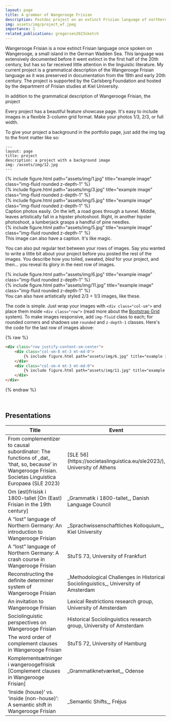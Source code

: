 ```yaml
---
layout: page
title: A grammar of Wangerooge Frisian
description: Postdoc project on an extinct Frisian language of northern Germany
img: assets/img/project_wf.jpeg
importance: 1
related_publications: gregersen2023sketch
---
```



Wangerooge Frisian is a now extinct Frisian language once spoken on Wangerooge, a small island in the German Wadden Sea. This language was extensively documented before it went extinct in the first half of the 20th century, but has so far received little attention in the linguistic literature. My current project is a grammatical description of the Wangerooge Frisian language as it was preserved in documentation from the 19th and early 20th century. The project is supported by the Carlsberg Foundation and hosted by the department of Frisian studies at Kiel University.

In addition to the grammatical description of Wangerooge Frisian, the project




Every project has a beautiful feature showcase page.
It's easy to include images in a flexible 3-column grid format.
Make your photos 1/3, 2/3, or full width.

To give your project a background in the portfolio page, just add the img tag to the front matter like so:

    ---
    layout: page
    title: project
    description: a project with a background image
    img: /assets/img/12.jpg
    ---

<div class="row">
    <div class="col-sm mt-3 mt-md-0">
        {% include figure.html path="assets/img/1.jpg" title="example image" class="img-fluid rounded z-depth-1" %}
    </div>
    <div class="col-sm mt-3 mt-md-0">
        {% include figure.html path="assets/img/3.jpg" title="example image" class="img-fluid rounded z-depth-1" %}
    </div>
    <div class="col-sm mt-3 mt-md-0">
        {% include figure.html path="assets/img/5.jpg" title="example image" class="img-fluid rounded z-depth-1" %}
    </div>
</div>
<div class="caption">
    Caption photos easily. On the left, a road goes through a tunnel. Middle, leaves artistically fall in a hipster photoshoot. Right, in another hipster photoshoot, a lumberjack grasps a handful of pine needles.
</div>
<div class="row">
    <div class="col-sm mt-3 mt-md-0">
        {% include figure.html path="assets/img/5.jpg" title="example image" class="img-fluid rounded z-depth-1" %}
    </div>
</div>
<div class="caption">
    This image can also have a caption. It's like magic.
</div>

You can also put regular text between your rows of images.
Say you wanted to write a little bit about your project before you posted the rest of the images.
You describe how you toiled, sweated, *bled* for your project, and then... you reveal its glory in the next row of images.


<div class="row justify-content-sm-center">
    <div class="col-sm-8 mt-3 mt-md-0">
        {% include figure.html path="assets/img/6.jpg" title="example image" class="img-fluid rounded z-depth-1" %}
    </div>
    <div class="col-sm-4 mt-3 mt-md-0">
        {% include figure.html path="assets/img/11.jpg" title="example image" class="img-fluid rounded z-depth-1" %}
    </div>
</div>
<div class="caption">
    You can also have artistically styled 2/3 + 1/3 images, like these.
</div>


The code is simple.
Just wrap your images with `<div class="col-sm">` and place them inside `<div class="row">` (read more about the <a href="https://getbootstrap.com/docs/4.4/layout/grid/">Bootstrap Grid</a> system).
To make images responsive, add `img-fluid` class to each; for rounded corners and shadows use `rounded` and `z-depth-1` classes.
Here's the code for the last row of images above:

{% raw %}
```html
<div class="row justify-content-sm-center">
    <div class="col-sm-8 mt-3 mt-md-0">
        {% include figure.html path="assets/img/6.jpg" title="example image" class="img-fluid rounded z-depth-1" %}
    </div>
    <div class="col-sm-4 mt-3 mt-md-0">
        {% include figure.html path="assets/img/11.jpg" title="example image" class="img-fluid rounded z-depth-1" %}
    </div>
</div>
```
{% endraw %}



<br>
<h2>Presentations</h2>
<table>
<colgroup>
<col width="50%" />
<col width="30%" />
<col width="10%" />
<col width="10%" />
</colgroup>
<thead>
<tr class="header">
<th>Title</th>
<th>Event</th>
<th>Date</th>
<th>Downloads</th>
</tr>
</thead>
<tbody>
<tr>
<td markdown="span">From complementizer to causal subordinator: The functions of _dat_ ‘that, so, because’ in Wangerooge Frisian. Societas Linguistica Europaea (SLE 2023)
</td>
<td markdown="span">[SLE 56](https://societaslinguistica.eu/sle2023/), University of Athens</td>
<td markdown="span">29/08/23</td>
<td markdown="span">[slides](/assets/pdf/pres/SLE56_dat.pdf)</td>
</tr>
<tr>
<td markdown="span">Om (øst)frisisk i 1800-tallet [On (East) Frisian in the 19th century]</td>
<td markdown="span">_Grammatik i 1800-tallet_, Danish Language Council</td>
<td markdown="span">14/08/23</td>
<td markdown="span">[slides](/assets/pdf/pres/DSN_WF.pdf)</td>
</tr>
<tr>
<td markdown="span">A “lost” language of Northern Germany: An introduction to Wangerooge Frisian</td>
<td markdown="span">_Sprachwissenschaftliches Kolloquium_, Kiel University</td>
<td markdown="span">20/06/23</td>
<td markdown="span">[slides](/assets/pdf/pres/SprKoll_WF.pdf)</td>
</tr>
<tr>
<td markdown="span">A “lost” language of Northern Germany: A crash course in Wangerooge Frisian</td>
<td markdown="span">StuTS 73, University of Frankfurt</td>
<td markdown="span">28/05/23</td>
<td markdown="span">[slides](/assets/pdf/pres/StuTS73_crash_course.pdf)<br>[handout](/assets/pdf/pres/StuTS73_exercises.pdf)</td>
</tr>
<tr>
<td markdown="span">Reconstructing the definite determiner system of Wangerooge Frisian</td>
<td markdown="span">_Methodological Challenges in Historical Sociolinguistics_, University of Amsterdam</td>
<td markdown="span">23/05/23</td>
<td markdown="span">[slides](/assets/pdf/pres/HiSoc_definiteness.pdf)</td>
</tr>
<tr>
<td markdown="span">An invitation to Wangerooge Frisian</td>
<td markdown="span">Lexical Restrictions research group, University of Amsterdam</td>
<td markdown="span">21/04/23</td>
<td markdown="span">[slides](/assets/pdf/pres/LexRestr_WF.pdf)</td>
</tr>
<tr>
<td markdown="span">Sociolinguistic perspectives on Wangerooge Frisian</td>
<td markdown="span">Historical Sociolinguistics research group, University of Amsterdam</td>
<td markdown="span">30/03/23</td>
<td markdown="span">[slides](/assets/pdf/pres/HiSoc_perspectives.pdf)</td>
</tr>
<tr>
<td markdown="span">The word order of complement clauses in Wangerooge Frisian</td>
<td markdown="span">StuTS 72, University of Hamburg</td>
<td markdown="span">04/11/22</td>
<td markdown="span">[slides](/assets/pdf/pres/StuTS72_dat.pdf)</td>
</tr>
<tr>
<td markdown="span">Komplementsætninger i wangeroogefrisisk [Complement clauses in Wangerooge Frisian]</td>
<td markdown="span">_Grammatiknetværket_, Odense</td>
<td markdown="span">27/10/22</td>
<td markdown="span">[slides](/assets/pdf/pres/NFG_dat.pdf)</td>
</tr>
<tr>
<td markdown="span">‘Inside (house)’ vs. ‘inside (non-house)’: A semantic shift in Wangerooge Frisian</td>
<td markdown="span">_Semantic Shifts_, Fréjus</td>
<td markdown="span">19/09/22</td>
<td markdown="span">[slides](/assets/pdf/pres/SemanticShifts_non-house.pdf)</td>
</tr>
</tbody>
</table>
<br>

